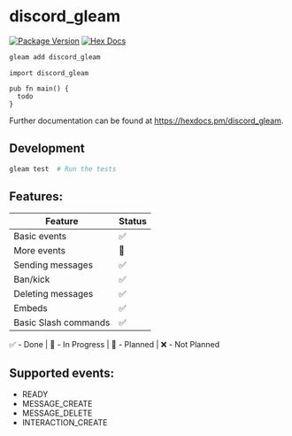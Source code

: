 # discord_gleam

[![Package Version](https://img.shields.io/hexpm/v/discord_gleam)](https://hex.pm/packages/discord_gleam)
[![Hex Docs](https://img.shields.io/badge/hex-docs-ffaff3)](https://hexdocs.pm/discord_gleam/)

```sh
gleam add discord_gleam
```
```gleam
import discord_gleam

pub fn main() {
  todo
}
```

Further documentation can be found at <https://hexdocs.pm/discord_gleam>.

## Development

```sh
gleam test  # Run the tests
```

## Features:
| Feature | Status |
| --- | --- |
| Basic events         | ✅ |
| More events          | 🔨 |
| Sending messages     | ✅ |
| Ban/kick             | ✅ |
| Deleting messages    | ✅ |
| Embeds               | ✅ |
| Basic Slash commands | ✅ |

✅ - Done | 🔨 - In Progress | 📆 - Planned | ❌ - Not Planned

## Supported events:
- READY
- MESSAGE_CREATE
- MESSAGE_DELETE
- INTERACTION_CREATE
